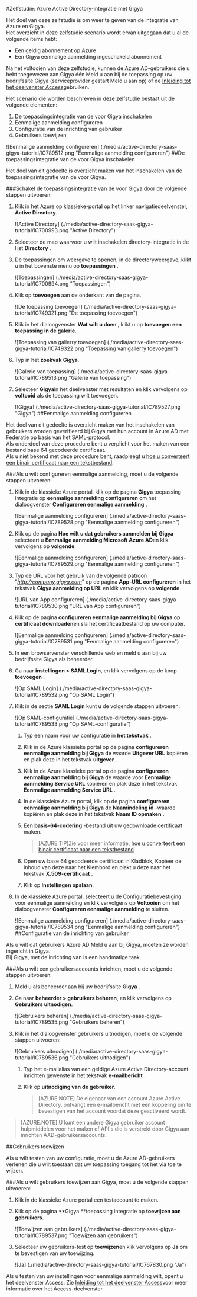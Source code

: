 <properties 
    pageTitle="Zelfstudie: Azure Active Directory-integratie met Gigya | Microsoft Azure" 
    description="Meer informatie over het gebruiken van Gigya met Azure Active Directory om in te schakelen voor eenmalige aanmelding, geautomatiseerde inrichting en meer!" 
    services="active-directory" 
    authors="jeevansd"  
    documentationCenter="na" 
    manager="femila"/>
<tags 
    ms.service="active-directory" 
    ms.devlang="na" 
    ms.topic="article" 
    ms.tgt_pltfrm="na" 
    ms.workload="identity" 
    ms.date="09/01/2016" 
    ms.author="jeedes" />

#<a name="tutorial-azure-active-directory-integration-with-gigya"></a>Zelfstudie: Azure Active Directory-integratie met Gigya
  
Het doel van deze zelfstudie is om weer te geven van de integratie van Azure en Gigya.  
Het overzicht in deze zelfstudie scenario wordt ervan uitgegaan dat u al de volgende items hebt:

-   Een geldig abonnement op Azure
-   Een Gigya eenmalige aanmelding ingeschakeld abonnement
  
Na het voltooien van deze zelfstudie, kunnen de Azure AD-gebruikers die u hebt toegewezen aan Gigya één Meld u aan bij de toepassing op uw bedrijfssite Gigya (serviceprovider gestart Meld u aan op) of de [Inleiding tot het deelvenster Access](active-directory-saas-access-panel-introduction.md)gebruiken.
  
Het scenario die worden beschreven in deze zelfstudie bestaat uit de volgende elementen:

1.  De toepassingsintegratie van de voor Gigya inschakelen
2.  Eenmalige aanmelding configureren
3.  Configuratie van de inrichting van gebruiker
4.  Gebruikers toewijzen

![Eenmalige aanmelding configureren] (./media/active-directory-saas-gigya-tutorial/IC789512.png "Eenmalige aanmelding configureren")
##<a name="enabling-the-application-integration-for-gigya"></a>De toepassingsintegratie van de voor Gigya inschakelen
  
Het doel van dit gedeelte is overzicht maken van het inschakelen van de toepassingsintegratie van de voor Gigya.

###<a name="to-enable-the-application-integration-for-gigya-perform-the-following-steps"></a>Schakel de toepassingsintegratie van de voor Gigya door de volgende stappen uitvoeren:

1.  Klik in het Azure op klassieke-portal op het linker navigatiedeelvenster, **Active Directory**.

    ![Active Directory] (./media/active-directory-saas-gigya-tutorial/IC700993.png "Active Directory")

2.  Selecteer de map waarvoor u wilt inschakelen directory-integratie in de lijst **Directory** .

3.  De toepassingen om weergave te openen, in de directoryweergave, klikt u in het bovenste menu op **toepassingen** .

    ![Toepassingen] (./media/active-directory-saas-gigya-tutorial/IC700994.png "Toepassingen")

4.  Klik op **toevoegen** aan de onderkant van de pagina.

    ![De toepassing toevoegen] (./media/active-directory-saas-gigya-tutorial/IC749321.png "De toepassing toevoegen")

5.  Klik in het dialoogvenster **Wat wilt u doen** , klikt u op **toevoegen een toepassing in de galerie**.

    ![Toepassing van gallerry toevoegen] (./media/active-directory-saas-gigya-tutorial/IC749322.png "Toepassing van gallerry toevoegen")

6.  Typ in het **zoekvak** **Gigya**.

    ![Galerie van toepassing] (./media/active-directory-saas-gigya-tutorial/IC789513.png "Galerie van toepassing")

7.  Selecteer **Gigya**in het deelvenster met resultaten en klik vervolgens op **voltooid** als de toepassing wilt toevoegen.

    ![Gigya] (./media/active-directory-saas-gigya-tutorial/IC789527.png "Gigya")
##<a name="configuring-single-sign-on"></a>Eenmalige aanmelding configureren
  
Het doel van dit gedeelte is overzicht maken van het inschakelen van gebruikers worden geverifieerd bij Gigya met hun account in Azure AD met Federatie op basis van het SAML-protocol.  
Als onderdeel van deze procedure bent u verplicht voor het maken van een bestand base 64 gecodeerde certificaat.  
Als u niet bekend met deze procedure bent, raadpleegt u [hoe u converteert een binair certificaat naar een tekstbestand](http://youtu.be/PlgrzUZ-Y1o).

###<a name="to-configure-single-sign-on-perform-the-following-steps"></a>Als u wilt configureren eenmalige aanmelding, moet u de volgende stappen uitvoeren:

1.  Klik in de klassieke Azure portal, klik op de pagina **Gigya** toepassing integratie op **eenmalige aanmelding configureren** om het dialoogvenster **Configureren eenmalige aanmelding** .

    ![Eenmalige aanmelding configureren] (./media/active-directory-saas-gigya-tutorial/IC789528.png "Eenmalige aanmelding configureren")

2.  Klik op de pagina **Hoe wilt u dat gebruikers aanmelden bij Gigya** selecteert u **Eenmalige aanmelding Microsoft Azure AD**en klik vervolgens op **volgende**.

    ![Eenmalige aanmelding configureren] (./media/active-directory-saas-gigya-tutorial/IC789529.png "Eenmalige aanmelding configureren")

3.  Typ de URL voor het gebruik van de volgende patroon "*http://company.gigya.com*" op de pagina **App-URL configureren** in het tekstvak **Gigya aanmelding op URL** en klik vervolgens op **volgende**.

    ![URL van App configureren] (./media/active-directory-saas-gigya-tutorial/IC789530.png "URL van App configureren")

4.  Klik op de pagina **configureren eenmalige aanmelding bij Gigya** op **certificaat downloaden**en sla het certificaatbestand op uw computer.

    ![Eenmalige aanmelding configureren] (./media/active-directory-saas-gigya-tutorial/IC789531.png "Eenmalige aanmelding configureren")

5.  In een browservenster verschillende web en meld u aan bij uw bedrijfssite Gigya als beheerder.

6.  Ga naar **instellingen \> SAML Login**, en klik vervolgens op de knop **toevoegen** .

    ![Op SAML Login] (./media/active-directory-saas-gigya-tutorial/IC789532.png "Op SAML Login")

7.  Klik in de sectie **SAML Login** kunt u de volgende stappen uitvoeren:

    ![Op SAML-configuratie] (./media/active-directory-saas-gigya-tutorial/IC789533.png "Op SAML-configuratie")

    1.  Typ een naam voor uw configuratie in **het tekstvak** .
    2.  Klik in de Azure klassieke portal op de pagina **configureren eenmalige aanmelding bij Gigya** de waarde **Uitgever URL** kopiëren en plak deze in het tekstvak **uitgever** .
    3.  Klik in de Azure klassieke portal op de pagina **configureren eenmalige aanmelding bij Gigya** de waarde voor **Eenmalige aanmelding Service URL** kopiëren en plak deze in het tekstvak **Eenmalige aanmelding Service URL** .
    4.  In de klassieke Azure portal, klik op de pagina **configureren eenmalige aanmelding bij Gigya** de **Naamindeling id** -waarde kopiëren en plak deze in het tekstvak **Naam ID opmaken** .
    5.  Een **basis-64-codering** -bestand uit uw gedownloade certificaat maken.
        
        >[AZURE.TIP]Zie voor meer informatie, [hoe u converteert een binair certificaat naar een tekstbestand](http://youtu.be/PlgrzUZ-Y1o)

    6.  Open uw base 64 gecodeerde certificaat in Kladblok, Kopieer de inhoud van deze naar het Klembord en plakt u deze naar het tekstvak **X.509-certificaat** .
    7.  Klik op **Instellingen opslaan**.

8.  In de klassieke Azure portal, selecteert u de Configuratiebevestiging voor eenmalige aanmelding en klik vervolgens op **Voltooien** om het dialoogvenster **Configureren eenmalige aanmelding** te sluiten.

    ![Eenmalige aanmelding configureren] (./media/active-directory-saas-gigya-tutorial/IC789534.png "Eenmalige aanmelding configureren")
##<a name="configuring-user-provisioning"></a>Configuratie van de inrichting van gebruiker
  
Als u wilt dat gebruikers Azure AD Meld u aan bij Gigya, moeten ze worden ingericht in Gigya.  
Bij Gigya, met de inrichting van is een handmatige taak.

###<a name="to-provision-a-user-accounts-perform-the-following-steps"></a>Als u wilt een gebruikersaccounts inrichten, moet u de volgende stappen uitvoeren:

1.  Meld u als beheerder aan bij uw bedrijfssite **Gigya** .

2.  Ga naar **beheerder \> gebruikers beheren**, en klik vervolgens op **Gebruikers uitnodigen**.

    ![Gebruikers beheren] (./media/active-directory-saas-gigya-tutorial/IC789535.png "Gebruikers beheren")

3.  Klik in het dialoogvenster gebruikers uitnodigen, moet u de volgende stappen uitvoeren:

    ![Gebruikers uitnodigen] (./media/active-directory-saas-gigya-tutorial/IC789536.png "Gebruikers uitnodigen")

    1.  Typ het e-mailalias van een geldige Azure Active Directory-account inrichten gewenste in het tekstvak **e-mailbericht** .
    2.  Klik op **uitnodiging van de gebruiker**.
    
        >[AZURE.NOTE] De eigenaar van een account Azure Active Directory, ontvangt een e-mailbericht met een koppeling om te bevestigen van het account voordat deze geactiveerd wordt.

>[AZURE.NOTE] U kunt een andere Gigya gebruiker account hulpmiddelen voor het maken of API's die is verstrekt door Gigya aan inrichten AAD-gebruikersaccounts.

##<a name="assigning-users"></a>Gebruikers toewijzen
  
Als u wilt testen van uw configuratie, moet u de Azure AD-gebruikers verlenen die u wilt toestaan dat uw toepassing toegang tot het via toe te wijzen.

###<a name="to-assign-users-to-gigya-perform-the-following-steps"></a>Als u wilt gebruikers toewijzen aan Gigya, moet u de volgende stappen uitvoeren:

1.  Klik in de klassieke Azure portal een testaccount te maken.

2.  Klik op de pagina **Gigya **toepassing integratie op **toewijzen aan gebruikers**.

    ![Toewijzen aan gebruikers] (./media/active-directory-saas-gigya-tutorial/IC789537.png "Toewijzen aan gebruikers")

3.  Selecteer uw gebruikers-test op **toewijzen**en klik vervolgens op **Ja** om te bevestigen van uw toewijzing.

    ![Ja] (./media/active-directory-saas-gigya-tutorial/IC767830.png "Ja")
  
Als u testen van uw instellingen voor eenmalige aanmelding wilt, opent u het deelvenster Access. Zie [Inleiding tot het deelvenster Access](active-directory-saas-access-panel-introduction.md)voor meer informatie over het Access-deelvenster.
